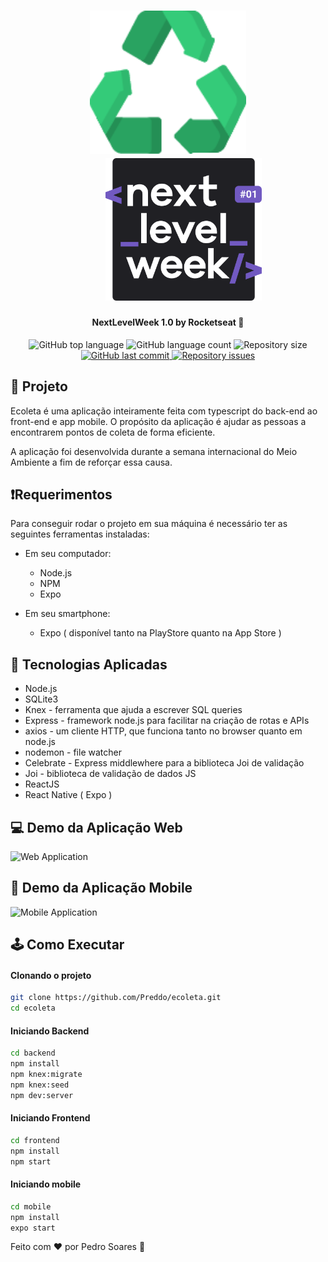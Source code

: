 <h1 align="center">
    <img alt="Ecoleta" src="web/public/assets/logo@3x.png" width="250px" />
    <img alt="Ecoleta" style="margin-left: 50px;" src="assets/nlw-logo.svg" width="250px" />
</h1>

<h4 align="center">
  NextLevelWeek 1.0 by Rocketseat 🚀
</h4>

<p align="center">
  <img alt="GitHub top language" src="https://img.shields.io/github/languages/top/Preddo/ecoleta">
  <img alt="GitHub language count" src="https://img.shields.io/github/languages/count/Preddo/ecoleta">
  <img alt="Repository size" src="https://img.shields.io/github/repo-size/Preddo/ecoleta">
  
  <a href="https://github.com/Preddo/ecoleta/commits/master">
    <img alt="GitHub last commit" src="https://img.shields.io/github/last-commit/Preddo/ecoleta">
  </a>
  
  <a href="https://github.com/Preddo/ecoleta/issues">
    <img alt="Repository issues" src="https://img.shields.io/github/issues/Preddo/ecoleta">
  </a>
</p>

## 🎯 Projeto

Ecoleta é uma aplicação inteiramente feita com typescript do back-end ao front-end e app mobile. O propósito da aplicação é 
ajudar as pessoas a encontrarem pontos de coleta de forma eficiente.

A aplicação foi desenvolvida durante a semana internacional do Meio Ambiente a fim de reforçar essa causa.

## ❗️Requerimentos

Para conseguir rodar o projeto em sua máquina é necessário ter as seguintes ferramentas instaladas:
- Em seu computador:
  - Node.js
  - NPM
  - Expo
  
- Em seu smartphone:
  - Expo ( disponível tanto na PlayStore quanto na App Store )

## 🔨 Tecnologias Aplicadas

- Node.js
- SQLite3
- Knex - ferramenta que ajuda a escrever SQL queries
- Express - framework node.js para facilitar na criação de rotas e APIs
- axios - um cliente HTTP, que funciona tanto no browser quanto em node.js
- nodemon - file watcher
- Celebrate - Express middlewhere para a biblioteca Joi de validação
- Joi - biblioteca de validação de dados JS
- ReactJS
- React Native ( Expo )

## 💻 Demo da Aplicação Web
![Web Application](assets/DemoWeb.gif)

## 📱 Demo da Aplicação Mobile
![Mobile Application](assets/DemoMobile.gif)

## 🕹 Como Executar

#### Clonando o projeto
```sh
git clone https://github.com/Preddo/ecoleta.git
cd ecoleta
```
#### Iniciando Backend
```sh
cd backend
npm install
npm knex:migrate
npm knex:seed
npm dev:server
```
#### Iniciando Frontend
```sh
cd frontend
npm install
npm start
```
#### Iniciando mobile
```sh
cd mobile
npm install
expo start
```

Feito com ♥ por Pedro Soares 🚀
